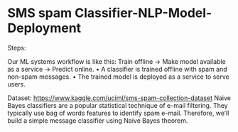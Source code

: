 # SMS spam Classifier-NLP-Model-Deployment

Steps:
 

 Our ML systems workflow is like this:
 Train offline -> Make model available as a service -> Predict online.
•	A classifier is trained offline with spam and non-spam messages.
•	The trained model is deployed as a service to serve users.

Dataset: https://www.kaggle.com/uciml/sms-spam-collection-dataset
Naive Bayes classifiers are a popular statistical technique of e-mail filtering. They typically use bag of words features to identify spam e-mail. Therefore, we’ll build a simple message classifier using Naive Bayes theorem.

